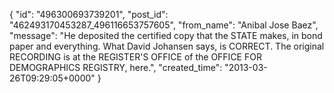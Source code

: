  {
   "id": "496300693739201",
   "post_id": "462493170453287_496116653757605",
   "from_name": "Anibal Jose Baez",
   "message": "He deposited the certified copy that the STATE makes, in bond paper and everything. What David Johansen says, is CORRECT. The original RECORDING is at the REGISTER'S OFFICE of the OFFICE FOR DEMOGRAPHICS REGISTRY, here.",
   "created_time": "2013-03-26T09:29:05+0000"
 }
